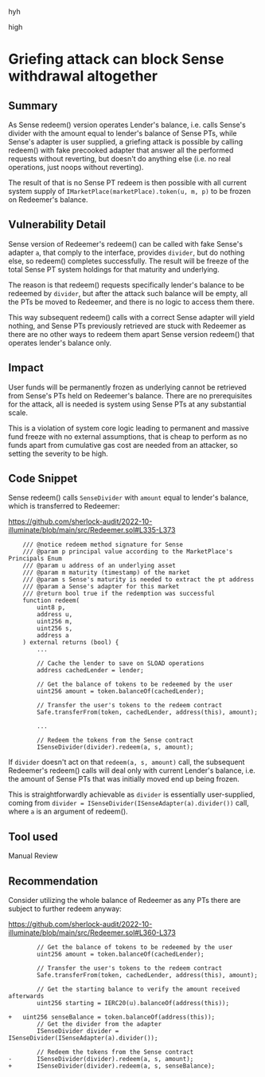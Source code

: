 hyh

high

# Griefing attack can block Sense withdrawal altogether

## Summary

As Sense redeem() version operates Lender's balance, i.e. calls Sense's divider with the amount equal to lender's balance of Sense PTs, while Sense's adapter is user supplied, a griefing attack is possible by calling redeem() with fake precooked adapter that answer all the performed requests without reverting, but doesn't do anything else (i.e. no real operations, just noops without reverting).

The result of that is no Sense PT redeem is then possible with all current system supply of `IMarketPlace(marketPlace).token(u, m, p)` to be frozen on Redeemer's balance.

## Vulnerability Detail

Sense version of Redeemer's redeem() can be called with fake Sense's adapter `a`, that comply to the interface, provides `divider`, but do nothing else, so redeem() completes successfully. The result will be freeze of the total Sense PT system holdings for that maturity and underlying.

The reason is that redeem() requests specifically lender's balance to be redeemed by `divider`, but after the attack such balance will be empty, all the PTs be moved to Redeemer, and there is no logic to access them there.

This way subsequent redeem() calls with a correct Sense adapter will yield nothing, and Sense PTs previously retrieved are stuck with Redeemer as there are no other ways to redeem them apart Sense version redeem() that operates lender's balance only.

## Impact

User funds will be permanently frozen as underlying cannot be retrieved from Sense's PTs held on Redeemer's balance. There are no prerequisites for the attack, all is needed is system using Sense PTs at any substantial scale.

This is a violation of system core logic leading to permanent and massive fund freeze with no external assumptions, that is cheap to perform as no funds apart from cumulative gas cost are needed from an attacker, so setting the severity to be high.

## Code Snippet

Sense redeem() calls `SenseDivider` with `amount` equal to lender's balance, which is transferred to Redeemer:

https://github.com/sherlock-audit/2022-10-illuminate/blob/main/src/Redeemer.sol#L335-L373

```solidity
    /// @notice redeem method signature for Sense
    /// @param p principal value according to the MarketPlace's Principals Enum
    /// @param u address of an underlying asset
    /// @param m maturity (timestamp) of the market
    /// @param s Sense's maturity is needed to extract the pt address
    /// @param a Sense's adapter for this market
    /// @return bool true if the redemption was successful
    function redeem(
        uint8 p,
        address u,
        uint256 m,
        uint256 s,
        address a
    ) external returns (bool) {
    	...

        // Cache the lender to save on SLOAD operations
        address cachedLender = lender;

        // Get the balance of tokens to be redeemed by the user
        uint256 amount = token.balanceOf(cachedLender);

        // Transfer the user's tokens to the redeem contract
        Safe.transferFrom(token, cachedLender, address(this), amount);

        ...

        // Redeem the tokens from the Sense contract
        ISenseDivider(divider).redeem(a, s, amount);
```

If `divider` doesn't act on that `redeem(a, s, amount)` call, the subsequent Redeemer's redeem() calls will deal only with current Lender's balance, i.e. the amount of Sense PTs that was initially moved end up being frozen.

This is straightforwardly achievable as `divider` is essentially user-supplied, coming from `divider = ISenseDivider(ISenseAdapter(a).divider())` call, where `a` is an argument of redeem().

## Tool used

Manual Review

## Recommendation

Consider utilizing the whole balance of Redeemer as any PTs there are subject to further redeem anyway:

https://github.com/sherlock-audit/2022-10-illuminate/blob/main/src/Redeemer.sol#L360-L373

```solidity
        // Get the balance of tokens to be redeemed by the user
        uint256 amount = token.balanceOf(cachedLender);

        // Transfer the user's tokens to the redeem contract
        Safe.transferFrom(token, cachedLender, address(this), amount);

        // Get the starting balance to verify the amount received afterwards
        uint256 starting = IERC20(u).balanceOf(address(this));

+	uint256 senseBalance = token.balanceOf(address(this));
        // Get the divider from the adapter
        ISenseDivider divider = ISenseDivider(ISenseAdapter(a).divider());

        // Redeem the tokens from the Sense contract
-       ISenseDivider(divider).redeem(a, s, amount);
+       ISenseDivider(divider).redeem(a, s, senseBalance);
```
